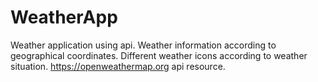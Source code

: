 # WeatherApp
Weather application using api.
Weather information according to geographical coordinates.
Different weather icons according to weather situation.
https://openweathermap.org api resource.

